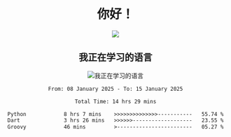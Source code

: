 <div align="center">
<h1>你好！</h1>
  
<a href="https://github.com/ikun0014">
    <img align="center" src="https://github-readme-stats-sigma-five.vercel.app/api?username=ikun0014&include_all_commits=true&show_icons=true&count_private=true&locale=cn&bg_color=0,EC6C6C,FFD479,FFFC79,73FA79,73FDFF,D783FF" />
  </a>
</div>

<div align="center">
<h2>我正在学习的语言</h2>
  
![我正在学习的语言](https://skillicons.dev/icons?i=python,nodejs,vue,html)

</div>

<div align="center">
<!--START_SECTION:waka-->

```txt
From: 08 January 2025 - To: 15 January 2025

Total Time: 14 hrs 29 mins

Python            8 hrs 7 mins    >>>>>>>>>>>>>>-----------   55.74 %
Dart              3 hrs 26 mins   >>>>>>-------------------   23.55 %
Groovy            46 mins         >------------------------   05.27 %
```

<!--END_SECTION:waka-->

</div>

